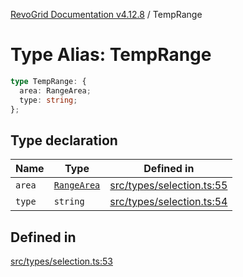 [RevoGrid Documentation v4.12.8](README.md) / TempRange

# Type Alias: TempRange

```ts
type TempRange: {
  area: RangeArea;
  type: string;
};
```

## Type declaration

| Name | Type | Defined in |
| ------ | ------ | ------ |
| `area` | [`RangeArea`](TypeAlias.RangeArea.md) | [src/types/selection.ts:55](https://github.com/revolist/revogrid/blob/c3ca1940d3bbc95c0549378ff25b8d267352be31/src/types/selection.ts#L55) |
| `type` | `string` | [src/types/selection.ts:54](https://github.com/revolist/revogrid/blob/c3ca1940d3bbc95c0549378ff25b8d267352be31/src/types/selection.ts#L54) |

## Defined in

[src/types/selection.ts:53](https://github.com/revolist/revogrid/blob/c3ca1940d3bbc95c0549378ff25b8d267352be31/src/types/selection.ts#L53)
